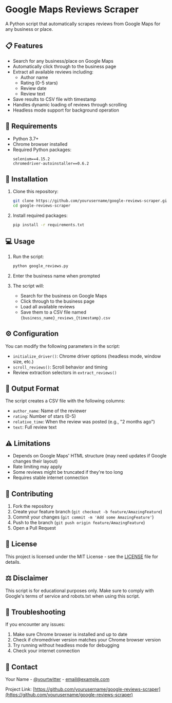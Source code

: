# Google Maps Reviews Scraper

A Python script that automatically scrapes reviews from Google Maps for any business or place.

## 📋 Features

- Search for any business/place on Google Maps
- Automatically click through to the business page
- Extract all available reviews including:
  - Author name
  - Rating (0-5 stars)
  - Review date
  - Review text
- Save results to CSV file with timestamp
- Handles dynamic loading of reviews through scrolling
- Headless mode support for background operation

## 🔧 Requirements

- Python 3.7+
- Chrome browser installed
- Required Python packages:
  ```
  selenium==4.15.2
  chromedriver-autoinstaller==0.6.2
  ```

## 🚀 Installation

1. Clone this repository:
   ```bash
   git clone https://github.com/yourusername/google-reviews-scraper.git
   cd google-reviews-scraper
   ```

2. Install required packages:
   ```bash
   pip install -r requirements.txt
   ```

## 💻 Usage

1. Run the script:
   ```bash
   python google_reviews.py
   ```

2. Enter the business name when prompted
3. The script will:
   - Search for the business on Google Maps
   - Click through to the business page
   - Load all available reviews
   - Save them to a CSV file named `{business_name}_reviews_{timestamp}.csv`

## ⚙️ Configuration

You can modify the following parameters in the script:
- `initialize_driver()`: Chrome driver options (headless mode, window size, etc.)
- `scroll_reviews()`: Scroll behavior and timing
- Review extraction selectors in `extract_reviews()`

## 📄 Output Format

The script creates a CSV file with the following columns:
- `author_name`: Name of the reviewer
- `rating`: Number of stars (0-5)
- `relative_time`: When the review was posted (e.g., "2 months ago")
- `text`: Full review text

## ⚠️ Limitations

- Depends on Google Maps' HTML structure (may need updates if Google changes their layout)
- Rate limiting may apply
- Some reviews might be truncated if they're too long
- Requires stable internet connection

## 🤝 Contributing

1. Fork the repository
2. Create your feature branch (`git checkout -b feature/AmazingFeature`)
3. Commit your changes (`git commit -m 'Add some AmazingFeature'`)
4. Push to the branch (`git push origin feature/AmazingFeature`)
5. Open a Pull Request

## 📝 License

This project is licensed under the MIT License - see the [LICENSE](LICENSE) file for details.

## ⚖️ Disclaimer

This script is for educational purposes only. Make sure to comply with Google's terms of service and robots.txt when using this script.

## 🐛 Troubleshooting

If you encounter any issues:

1. Make sure Chrome browser is installed and up to date
2. Check if chromedriver version matches your Chrome browser version
3. Try running without headless mode for debugging
4. Check your internet connection

## 📧 Contact

Your Name - [@yourtwitter](https://twitter.com/yourtwitter) - email@example.com

Project Link: [https://github.com/yourusername/google-reviews-scraper](https://github.com/yourusername/google-reviews-scraper)